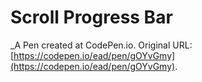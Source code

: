# Scroll Progress Bar
 _A Pen created at CodePen.io. Original URL: [https://codepen.io/ead/pen/gOYvGmy](https://codepen.io/ead/pen/gOYvGmy).

 